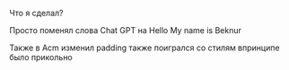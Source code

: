 Что я сделал?

Просто поменял слова  Chat GPT на Hello My name is Beknur 

Также в Acm изменил padding также поигрался со стилям впринципе было прикольно
